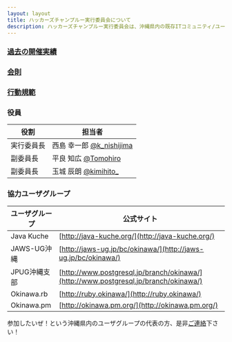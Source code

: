 ```yaml
---
layout: layout
title: ハッカーズチャンプルー実行委員会について
description: ハッカーズチャンプルー実行委員会は、沖縄県内の既存ITコミュニティ/ユーザグループにより構成されるコミュニティです。ハッカーズチャンプルーのイベント開催のため、2013年5月に設立されました。
---
```


### [過去の開催実績](/index.html#events)

### [会則](constitution.html)

### [行動規範](policy.html)

### 役員

役割       | 担当者
---------- | ------------------------------------------------------------------
実行委員長 | 西島 幸一郎 [@k_nishijima](https://twitter.com/k_nishijima)
副委員長   | 平良 知広 [@Tomohiro](https://twitter.com/Tomohiro)
副委員長   | 玉城 辰朗 [@kimihito_](https://twitter.com/kimihito_)


### 協力ユーザグループ

ユーザグループ          | 公式サイト
----------------------- | ------------------------------------------------------
Java Kuche              | [http://java-kuche.org/](http://java-kuche.org/)
JAWS-UG沖縄             | [http://jaws-ug.jp/bc/okinawa/](http://jaws-ug.jp/bc/okinawa/)
JPUG沖縄支部            | [http://www.postgresql.jp/branch/okinawa/](http://www.postgresql.jp/branch/okinawa/)
Okinawa.rb              | [http://ruby.okinawa/](http://ruby.okinawa/)
Okinawa.pm              | [http://okinawa.pm.org/](http://okinawa.pm.org/)


参加したいぜ！という沖縄県内のユーザグループの代表の方、是非[ご連絡](https://docs.google.com/forms/d/1MGJ4bVv8hpyXeLjvcGzZDpl838ZGHPA_plLqX_BJSbA/viewform)下さい！

